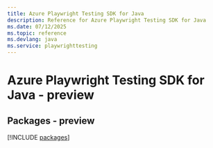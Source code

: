```yaml
---
title: Azure Playwright Testing SDK for Java
description: Reference for Azure Playwright Testing SDK for Java
ms.date: 07/12/2025
ms.topic: reference
ms.devlang: java
ms.service: playwrighttesting
---
```

# Azure Playwright Testing SDK for Java - preview
## Packages - preview
[!INCLUDE [packages](playwright-testing-index.md)]